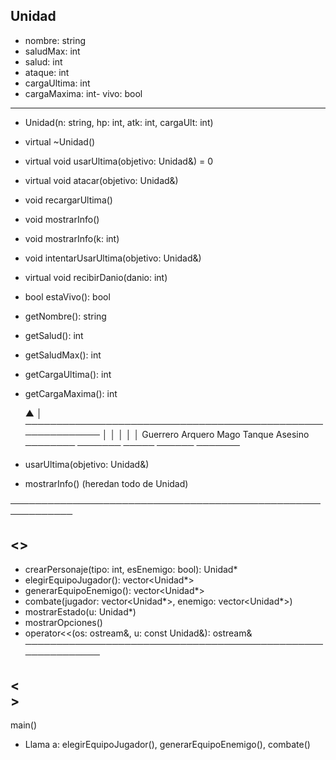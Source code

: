  Unidad
------------------------------
- nombre: string
- saludMax: int
- salud: int
- ataque: int
- cargaUltima: int
- cargaMaxima: int- vivo: bool
------------------------------
+ Unidad(n: string, hp: int, atk: int, cargaUlt: int)
+ virtual ~Unidad()
+ virtual void usarUltima(objetivo: Unidad&) = 0
+ virtual void atacar(objetivo: Unidad&)
+ void recargarUltima()
+ void mostrarInfo()
+ void mostrarInfo(k: int)
+ void intentarUsarUltima(objetivo: Unidad&)
+ virtual void recibirDanio(danio: int)
+ bool estaVivo(): bool
+ getNombre(): string
+ getSalud(): int
+ getSaludMax(): int
+ getCargaUltima(): int
+ getCargaMaxima(): int

     ▲
     │
────────────────────────────────────────────────────────────
│           │            │         │         │
Guerrero  Arquero      Mago     Tanque    Asesino
────────  ───────      ─────     ──────    ───────
+ usarUltima(objetivo: Unidad&)
+ mostrarInfo()
(heredan todo de Unidad)

────────────────────────────────────────────────────────────

<<funciones globales>>
------------------------------
+ crearPersonaje(tipo: int, esEnemigo: bool): Unidad*
+ elegirEquipoJugador(): vector<Unidad*>
+ generarEquipoEnemigo(): vector<Unidad*>
+ combate(jugador: vector<Unidad*>, enemigo: vector<Unidad*>)
+ mostrarEstado(u: Unidad*)
+ mostrarOpciones()
+ operator<<(os: ostream&, u: const Unidad&): ostream&
────────────────────────────────────────────────────────────

<<main>>
------------------------------
main()
- Llama a: elegirEquipoJugador(), generarEquipoEnemigo(), combate()

